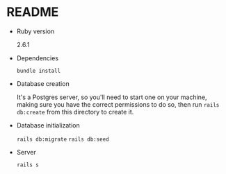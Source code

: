 # README

* Ruby version

  2.6.1

* Dependencies

  `bundle install`

* Database creation

  It's a Postgres server, so you'll need to start one on your machine, making sure you have the correct permissions to do so, then run
  `rails db:create` from this directory to create it.

* Database initialization

  `rails db:migrate`
  `rails db:seed`

* Server 

  `rails s`
